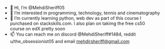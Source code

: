 - 👋 Hi, I’m @MehdiSheriff05
- 👀 I’m interested in programming, technology, tennis and cinematography 
- 🌱 I’m currently learning python, web dev as part of this course I purchased on stackskills.com. I also plan on takimg the free cs50 course on edX pretty soon
- 📫 You can reach me on discord @MehdiSheriff#1484, reddit u/the_obsessionist05 and email mehdirsheriff@gmail.com

<!---
MehdiSheriff05/MehdiSheriff05 is a ✨ special ✨ repository because its `README.md` (this file) appears on your GitHub profile.
You can click the Preview link to take a look at your changes.
--->
